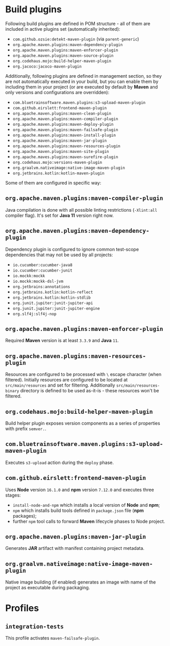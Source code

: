 <!---
# This file is part of the pl.wrzasq.parent.
#
# @license http://mit-license.org/ The MIT license
# @copyright 2015 - 2021 © by Rafał Wrzeszcz - Wrzasq.pl.
-->

# Build plugins

Following build plugins are defined in POM structure - all of them are included in active plugins set (automatically
inherited):

-   `com.github.ozsie:detekt-maven-plugin` (via `parent-generic`)
-   `org.apache.maven.plugins:maven-dependency-plugin`
-   `org.apache.maven.plugins:maven-enforcer-plugin`
-   `org.apache.maven.plugins:maven-source-plugin`
-   `org.codehaus.mojo:build-helper-maven-plugin`
-   `org.jacoco:jacoco-maven-plugin`

Additionally, following plugins are defined in management section, so they are not automatically executed in your build,
but you can enable them by including them in your project (or are executed by default by **Maven** and only versions and
configurations are overridden):

-   `com.bluetrainsoftware.maven.plugins:s3-upload-maven-plugin`
-   `com.github.eirslett:frontend-maven-plugin`
-   `org.apache.maven.plugins:maven-clean-plugin`
-   `org.apache.maven.plugins:maven-compiler-plugin`
-   `org.apache.maven.plugins:maven-deploy-plugin`
-   `org.apache.maven.plugins:maven-failsafe-plugin`
-   `org.apache.maven.plugins:maven-install-plugin`
-   `org.apache.maven.plugins:maven-jar-plugin`
-   `org.apache.maven.plugins:maven-resources-plugin`
-   `org.apache.maven.plugins:maven-site-plugin`
-   `org.apache.maves.plugins:maven-surefire-plugin`
-   `org.codehaus.mojo:versions-maven-plugin`
-   `org.graalvm.nativeimage:native-image-maven-plugin`
-   `org.jetbrains.kotlin:kotlin-maven-plugin`

Some of them are configured in specific way:

## `org.apache.maven.plugins:maven-compiler-plugin`

Java compilation is done with all possible linting restrictions (`-Xlint:all` compiler flag). It's set for **Java 11**
version right now.

## `org.apache.maven.plugins:maven-dependency-plugin`

Dependency plugin is configured to ignore common test-scope dependencies that may not be used by all projects:

-   `io.cucumber:cucumber-java8`
-   `io.cucumber:cucumber-junit`
-   `io.mockk:mockk`
-   `io.mockk:mockk-dsl-jvm`
-   `org.jetbrains:annotations`
-   `org.jetbrains.kotlin:kotlin-reflect`
-   `org.jetbrains.kotlin:kotlin-stdlib`
-   `org.junit.jupiter:junit-jupiter-api`
-   `org.junit.jupiter:junit-jupiter-engine`
-   `org.slf4j:slf4j-nop`

## `org.apache.maven.plugins:maven-enforcer-plugin`

Required **Maven** version is at least `3.3.9` and **Java** `11`.

## `org.apache.maven.plugins:maven-resources-plugin`

Resources are configured to be processed with `\` escape character (when filtered). Initially resources are configured
to be located at `src/main/resources` and set for filtering. Additionally `src/main/resources-binary` directory is
defined to be used as-it-is - these resources won't be filtered.

## `org.codehaus.mojo:build-helper-maven-plugin`

Build helper plugin exposes version components as a series of properties with prefix `semver.`.

## `com.bluetrainsoftware.maven.plugins:s3-upload-maven-plugin`

Executes `s3-upload` action during the `deploy` phase.

## `com.github.eirslett:frontend-maven-plugin`

Uses **Node** version `16.1.0` and **npm** version `7.12.0` and executes three stages:

-   `install-node-and-npm` which installs a local version of **Node** and **npm**;
-   `npm` which installs build tools defined in `package.json` file (**npm** packages);
-   further `npm` tool calls to forward **Maven** lifecycle phases to Node project.

## `org.apache.maven.plugins:maven-jar-plugin`

Generates **JAR** artifact with manifest containing project metadata.

## `org.graalvm.nativeimage:native-image-maven-plugin`

Native image building (if enabled) generates an image with name of the project as executable during packaging.

# Profiles

## `integration-tests`

This profile activates `maven-failsafe-plugin`.
